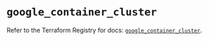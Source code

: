 # `google_container_cluster`

Refer to the Terraform Registry for docs: [`google_container_cluster`](https://registry.terraform.io/providers/hashicorp/google-beta/5.14.0/docs/resources/google_container_cluster).
